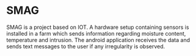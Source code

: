# SMAG
SMAG is a project based on IOT. A hardware setup containing sensors is installed in a farm which sends information regarding moisture content, temperature and intrusion. The android application receives the data and sends text messages to the user if any irregularity is  observed.
